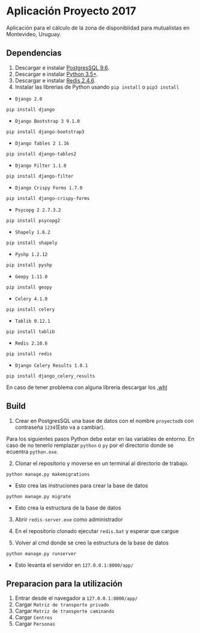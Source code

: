 # Aplicación Proyecto 2017

Aplicación para el cálculo de la zona de disponiblidad para mutualistas en Montevideo, Uruguay.


## Dependencias

1. Descargar e instalar [PostgresSQL 9.6](https://www.openscg.com/bigsql/postgresql/installers.jsp/).
2. Descargar e instalar [Python 3.5+](https://www.python.org). 
3. Descargar e instalar [Redis 2.4.6](http://ruilopes.com/redis-setup/).
4. Instalar las librerias de Python usando `pip install` o `pip3 install`
* `Django 2.0`
```
pip install django
```
* `Django Bootstrap 3 9.1.0`
```
pip install django-bootstrap3
```
* `Django Tables 2 1.16`
```
pip install django-tables2
```
* `Django Filter 1.1.0`
```
pip install django-filter
```
* `Django Crispy Forms 1.7.0`
```
pip install django-crispy-forms
```
* `Psycopg 2 2.7.3.2`
```
pip install psycopg2
```
* `Shapely 1.6.2`
```
pip install shapely
```
* `Pyshp 1.2.12`
```
pip install pyshp
```
* `Geopy 1.11.0`
```
pip install geopy
```
* `Celery 4.1.0`
```
pip install celery
```
* `Tablib 0.12.1`
```
pip install tablib
```
* `Redis 2.10.6`
```
pip install redis
```
* `Django Celery Results 1.0.1`
```
pip install django_celery_results
```
En caso de tener problema con alguna libreria descargar los [.whl](https://www.lfd.uci.edu/~gohlke/pythonlibs/)
## Build

1. Crear en PostgresSQL una base de datos con el nombre `proyectodb` con contraseña `1234`(Esto va a cambiar).

Para los siguientes pasos Python debe estar en las variables de entorno. En caso de no tenerlo remplazar `python` o `py` por el directorio donde se ecuentra `python.exe`. 

2. Clonar el repositorio y moverse en un terminal al directorio de trabajo.

```
python manage.py makemigrations
```
* Esto crea las instruciones para crear la base de datos

```
python manage.py migrate
```
* Esto crea la estructura de la base de datos

3. Abrir `redis-server.exe` como administrador

4. En el repositorio clonado ejecutar `redis.bat` y esperar que cargue

5. Volver al cmd donde se creo la estructura de la base de datos
```
python manage.py runserver
```
* Esto levanta el servidor en `127.0.0.1:8000/app/`

## Preparacion para la utilización

1. Entrar desde el navegador a `127.0.0.1:8000/app/`
2. Cargar `Matriz de transporte privado`
3. Cargar `Matriz de transporte caminando`
4. Cargar `Centros`
5. Cargar `Personas`
